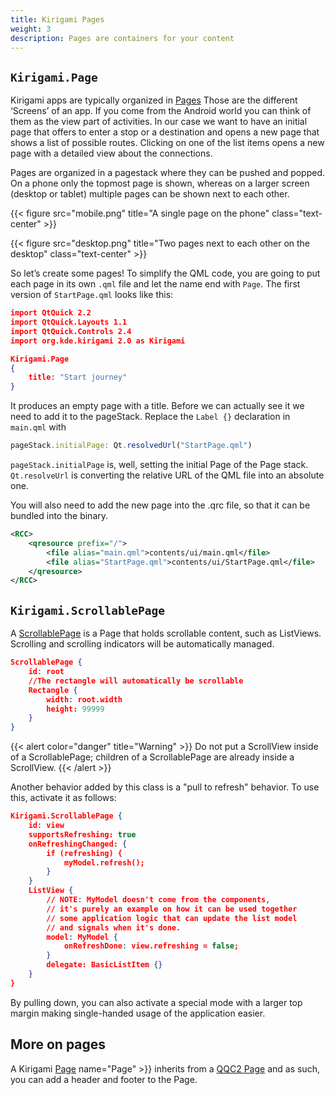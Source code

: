 ```yaml
---
title: Kirigami Pages
weight: 3
description: Pages are containers for your content
---
```


## `Kirigami.Page`

Kirigami apps are typically organized in [Pages](docs:kirigami2;org::kde::kirigami::Page)
Those are the different ‘Screens’
of an app. If you come from the Android world you can think of them as the view
part of activities. In our case we want to have an initial page that offers to
enter a stop or a destination and opens a new page that shows a list of possible
routes. Clicking on one of the list items opens a new page with a detailed view
about the connections.

Pages are organized in a pagestack where they can be pushed and popped. On a phone
only the topmost page is shown, whereas on a larger screen (desktop or tablet)
multiple pages can be shown next to each other.

{{< figure src="mobile.png" title="A single page on the phone" class="text-center" >}}

{{< figure src="desktop.png" title="Two pages next to each other on the desktop" class="text-center" >}}

So let’s create some pages! To simplify the QML code, you are going to put each
page in its own `.qml` file and let the name end with `Page`. The first version of
`StartPage.qml` looks like this:

```json
import QtQuick 2.2
import QtQuick.Layouts 1.1
import QtQuick.Controls 2.4
import org.kde.kirigami 2.0 as Kirigami

Kirigami.Page
{
    title: "Start journey"
}
```

It produces an empty page with a title. Before we can actually see it we need to add
it to the pageStack. Replace the `Label {}` declaration in `main.qml` with

```js
pageStack.initialPage: Qt.resolvedUrl("StartPage.qml")
```

`pageStack.initialPage` is, well, setting the initial Page of the Page stack.
`Qt.resolveUrl` is converting the relative URL of the QML file into an absolute one.

You will also need to add the new page into the .qrc file, so that it can be bundled
into the binary.

```xml
<RCC>
    <qresource prefix="/">
        <file alias="main.qml">contents/ui/main.qml</file>
        <file alias="StartPage.qml">contents/ui/StartPage.qml</file>
    </qresource>
</RCC>
```

## `Kirigami.ScrollablePage`

A [ScrollablePage](docs:kirigami2;org::kde::kirigami::ScrollablePage)
is a Page that holds scrollable content, such as ListViews. Scrolling and scrolling indicators will
be automatically managed.

```json
ScrollablePage {
    id: root
    //The rectangle will automatically be scrollable
    Rectangle {
        width: root.width
        height: 99999
    }
}
```

{{< alert color="danger" title="Warning" >}}
Do not put a ScrollView inside of a ScrollablePage; children of a ScrollablePage are already inside a ScrollView.
{{< /alert >}}

Another behavior added by this class is a "pull to refresh" behavior.
To use this, activate it as follows:


```json
Kirigami.ScrollablePage {
    id: view
    supportsRefreshing: true
    onRefreshingChanged: {
        if (refreshing) {
            myModel.refresh();
        }
    }
    ListView {
        // NOTE: MyModel doesn't come from the components,
        // it's purely an example on how it can be used together
        // some application logic that can update the list model
        // and signals when it's done.
        model: MyModel {
            onRefreshDone: view.refreshing = false;
        }
        delegate: BasicListItem {}
    }
}
```

By pulling down, you can also activate a special mode with a larger top margin making single-handed usage of the application easier.

## More on pages

A Kirigami [Page](docs:kirigami2;org::kde::kirigami::Page)
name="Page" >}} inherits from a [QQC2 Page](https://doc.qt.io/qt-5/qml-qtquick-controls2-page.html)
and as such, you can add a header and footer to the Page.
